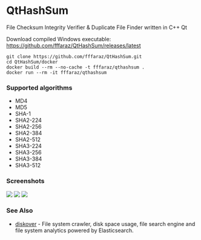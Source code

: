 QtHashSum
=========

File Checksum Integrity Verifier & Duplicate File Finder written in C++ Qt

Download compiled Windows executable: https://github.com/fffaraz/QtHashSum/releases/latest

```
git clone https://github.com/fffaraz/QtHashSum.git
cd QtHashSum/docker
docker build --rm --no-cache -t fffaraz/qthashsum .
docker run --rm -it fffaraz/qthashsum
```

### Supported algorithms

* MD4
* MD5
* SHA-1
* SHA2-224
* SHA2-256
* SHA2-384
* SHA2-512
* SHA3-224
* SHA3-256
* SHA3-384
* SHA3-512

### Screenshots

![](https://github.com/fffaraz/QtHashSum/raw/master/img/sc1.png)
![](https://github.com/fffaraz/QtHashSum/raw/master/img/sc2.png)
![](https://github.com/fffaraz/QtHashSum/raw/master/img/sc3.png)

### See Also

* [diskover](https://github.com/shirosaidev/diskover) - File system crawler, disk space usage, file search engine and file system analytics powered by Elasticsearch.
